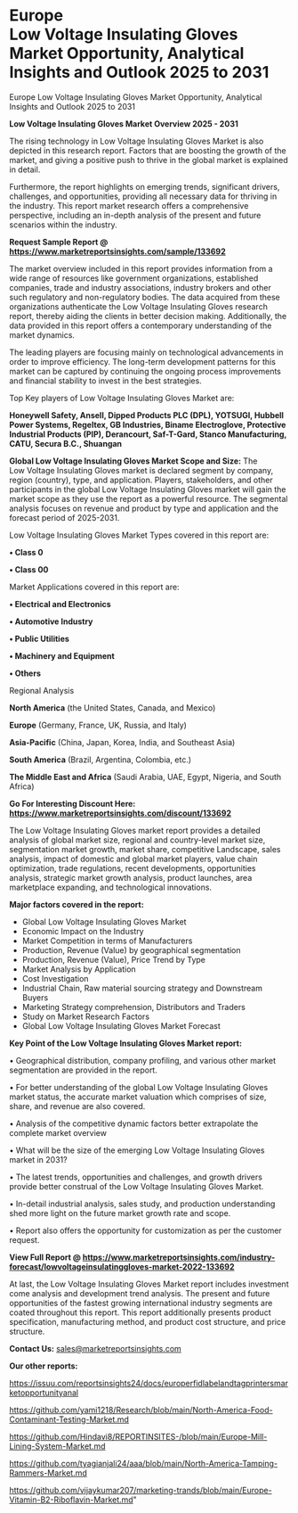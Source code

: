# Europe Low Voltage Insulating Gloves Market Opportunity, Analytical Insights and Outlook 2025 to 2031
Europe Low Voltage Insulating Gloves Market Opportunity, Analytical Insights and Outlook 2025 to 2031

<Strong> Low Voltage Insulating Gloves Market Overview 2025 - 2031</strong>

The rising technology in Low Voltage Insulating Gloves Market is also depicted in this research report. Factors that are boosting the growth of the market, and giving a positive push to thrive in the global market is explained in detail.

Furthermore, the report highlights on emerging trends, significant drivers, challenges, and opportunities, providing all necessary data for thriving in the industry. This report market research offers a comprehensive perspective, including an in-depth analysis of the present and future scenarios within the industry.

<strong>Request Sample Report @ <a href=https://www.marketreportsinsights.com/sample/133692>https://www.marketreportsinsights.com/sample/133692</a></strong>

The market overview included in this report provides information from a wide range of resources like government organizations, established companies, trade and industry associations, industry brokers and other such regulatory and non-regulatory bodies. The data acquired from these organizations authenticate the Low Voltage Insulating Gloves research report, thereby aiding the clients in better decision making. Additionally, the data provided in this report offers a contemporary understanding of the market dynamics.

The leading players are focusing mainly on technological advancements in order to improve efficiency. The long-term development patterns for this market can be captured by continuing the ongoing process improvements and financial stability to invest in the best strategies.

Top Key players of Low Voltage Insulating Gloves Market are:

<strong>Honeywell Safety, Ansell, Dipped Products PLC (DPL), YOTSUGI, Hubbell Power Systems, Regeltex, GB Industries, Biname Electroglove, Protective Industrial Products (PIP), Derancourt, Saf-T-Gard, Stanco Manufacturing, CATU, Secura B.C., Shuangan</strong>

<strong><b>Global Low Voltage Insulating Gloves Market Scope and Size:</b></strong>
The Low Voltage Insulating Gloves market is declared segment by company, region (country), type, and application. Players, stakeholders, and other participants in the global Low Voltage Insulating Gloves market will gain the market scope as they use the report as a powerful resource. The segmental analysis focuses on revenue and product by type and application and the forecast period of 2025-2031.

Low Voltage Insulating Gloves Market Types covered in this report are:

<strong>• Class 0

• Class 00</strong>

Market Applications covered in this report are:

<strong>• Electrical and Electronics

• Automotive Industry

• Public Utilities

• Machinery and Equipment

• Others</strong> 

Regional Analysis

<strong>North America</strong> (the United States, Canada, and Mexico)

<strong>Europe</strong> (Germany, France, UK, Russia, and Italy)

<strong>Asia-Pacific</strong> (China, Japan, Korea, India, and Southeast Asia)

<strong>South America</strong> (Brazil, Argentina, Colombia, etc.)

<strong>The Middle East and Africa</strong> (Saudi Arabia, UAE, Egypt, Nigeria, and South Africa)

<strong>Go For Interesting Discount Here: <a href=https://www.marketreportsinsights.com/discount/133692>https://www.marketreportsinsights.com/discount/133692</a></strong>

The Low Voltage Insulating Gloves market report provides a detailed analysis of global market size, regional and country-level market size, segmentation market growth, market share, competitive Landscape, sales analysis, impact of domestic and global market players, value chain optimization, trade regulations, recent developments, opportunities analysis, strategic market growth analysis, product launches, area marketplace expanding, and technological innovations.

<strong><b>Major factors covered in the report:</b></strong>
<ul>
  <li>Global Low Voltage Insulating Gloves Market </li>
  <li>Economic Impact on the Industry</li>
  <li>Market Competition in terms of Manufacturers</li>
  <li>Production, Revenue (Value) by geographical segmentation</li>
  <li>Production, Revenue (Value), Price Trend by Type</li>
  <li>Market Analysis by Application</li>
  <li>Cost Investigation</li>
  <li>Industrial Chain, Raw material sourcing strategy and Downstream Buyers</li>
  <li>Marketing Strategy comprehension, Distributors and Traders</li>
  <li>Study on Market Research Factors</li>
  <li>Global Low Voltage Insulating Gloves Market Forecast</li>
</ul>

<strong><b>Key Point of the Low Voltage Insulating Gloves Market report:</b></strong>

• Geographical distribution, company profiling, and various other market segmentation are provided in the report.

• For better understanding of the global Low Voltage Insulating Gloves market status, the accurate market valuation which comprises of size, share, and revenue are also covered.

• Analysis of the competitive dynamic factors better extrapolate the complete market overview

• What will be the size of the emerging Low Voltage Insulating Gloves market in 2031?

• The latest trends, opportunities and challenges, and growth drivers provide better construal of the Low Voltage Insulating Gloves Market.

• In-detail industrial analysis, sales study, and production understanding shed more light on the future market growth rate and scope.

• Report also offers the opportunity for customization as per the customer request.

<strong><b>View Full Report @ <a href=https://www.marketreportsinsights.com/industry-forecast/lowvoltageinsulatinggloves-market-2022-133692>https://www.marketreportsinsights.com/industry-forecast/lowvoltageinsulatinggloves-market-2022-133692</a></b></strong>


At last, the Low Voltage Insulating Gloves Market report includes investment come analysis and development trend analysis. The present and future opportunities of the fastest growing international industry segments are coated throughout this report. This report additionally presents product specification, manufacturing method, and product cost structure, and price structure.

<strong>Contact Us:</strong>
sales@marketreportsinsights.com

<strong>Our other reports:</strong>

<a href=https://issuu.com/reportsinsights24/docs/europerfidlabelandtagprintersmarketopportunityanal>https://issuu.com/reportsinsights24/docs/europerfidlabelandtagprintersmarketopportunityanal</a>

<a href=https://github.com/yami1218/Research/blob/main/North-America-Food-Contaminant-Testing-Market.md>https://github.com/yami1218/Research/blob/main/North-America-Food-Contaminant-Testing-Market.md</a>

<a href=https://github.com/Hindavi8/REPORTINSITES-/blob/main/Europe-Mill-Lining-System-Market.md>https://github.com/Hindavi8/REPORTINSITES-/blob/main/Europe-Mill-Lining-System-Market.md</a>

<a href=https://github.com/tyagianjali24/aaa/blob/main/North-America-Tamping-Rammers-Market.md>https://github.com/tyagianjali24/aaa/blob/main/North-America-Tamping-Rammers-Market.md</a>

<a href=https://github.com/vijaykumar207/marketing-trands/blob/main/Europe-Vitamin-B2-Riboflavin-Market.md>https://github.com/vijaykumar207/marketing-trands/blob/main/Europe-Vitamin-B2-Riboflavin-Market.md</a>"
